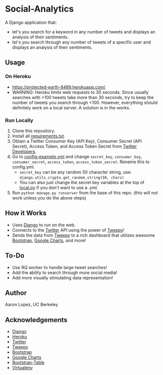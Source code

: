 # Social-Analytics

A Django application that:
* let's you search for a keyword in any number of tweets and displays an analysis of their sentiments.
* let's you search through any number of tweets of a specific user and displays an analysis of their sentiments.

## Usage
### On Heroku
* https://protected-earth-8489.herokuapp.com/
* WARNING: Heroku limits web requests to 30 seconds. Since usually searches with >100 tweets take more than 30 seconds, try to keep the number of tweets you search through <100. However, everything should definitely work on a local server. A solution is in the works.

### Run Locally
1. Clone this repository.
2. Install all [requirements.txt](https://github.com/aaaronlopez/Social-Analytics/blob/master/requirements.txt).
3. Obtain a Twitter Consumer Key (API Key), Consumer Secret (API Secret), Access Token, and Access Token Secret from [Twitter Developers](https://dev.twitter.com/).
4. Go to [config-example.yml](https://github.com/aaaronlopez/Social-Analytics/blob/master/config-example.yml) and change `secret_key`, `consumer_key`, `consumer_secret`, `access_token`, `access_token_secret`. Rename this to config.yml.
	* `secret_key` can be any random 50 character string, use: `django.utils.crypto.get_random_string(50, chars)`
	* You can also just change the secret key variables at the top of [local.py](https://github.com/aaaronlopez/Social-Analytics/blob/master/project/settings/local.py) if you don't want to use a .yml.
6. Run `python manage.py runserver` from the base of this repo. (this will not work unless you do the above steps)

## How it Works
* Uses [Django](https://www.djangoproject.com/) to run on the web.
* Connects to the [Twitter](https://twitter.com/) API using the power of [Tweepy](https://github.com/tweepy/tweepy)!
* Sends the data from [Tweepy](https://github.com/tweepy/tweepy) to a rich dashboard that utilizes awesome [Bootstrap](http://getbootstrap.com/), [Google Charts](https://developers.google.com/chart/), and more!

## To-Do
* Use RQ worker to handle large tweet searches!
* Add the ability to search through more social media!
* Add more visually stimulating data representation!

## Author
Aaron Lopez, UC Berkeley

## Acknowledgements
* [Django](https://www.djangoproject.com/)
* [Heroku](https://www.heroku.com/)
* [Twitter](https://twitter.com/)
* [Tweepy](https://github.com/tweepy/tweepy)
* [Bootstrap](http://getbootstrap.com/)
* [Google Charts](https://developers.google.com/chart/)
* [Bootstrap-Table](https://github.com/wenzhixin/bootstrap-table)
* [Virtualenv](https://virtualenv.pypa.io/en/latest/)

